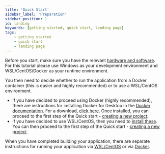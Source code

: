 ```yaml
---
title: 'Quick Start'
sidebar_label: 'Preparation'
sidebar_position: 1
id: landing
keywords: [getting started, quick start, landing page]
tags:
    - getting started
    - quick start
    - landing page
---
```


Before you start, make sure you have the relevant [hardware and software](../../../getting-started/quick-start/hardware-and-software/).
For this tutorial please use Windows as your development environment and WSL/CentOS/Docker as your runtime environment.

You then need to decide whether to run the  application from a Docker container (this is easier and highly recommended) or to use a WSL/CentOS environment. 

- If you have decided to proceed using Docker (highly recommended), there are instructions for installing Docker for Desktop in the [Docker documentation](https://docs.docker.com/docker-for-windows/). For a download, [click here](https://hub.docker.com/editions/community/docker-ce-desktop-windows/). Once installed, you can proceed to the first step of the Quick start - [creating a new project](../../../getting-started/quick-start/create-a-new-project/). 
- If you have decided to use WSL/CentOS, then you need to [install these](../../../getting-started/prerequisites/installing-wsl/). You can then proceed to the first step of the Quick start - [creating a new project](../../../getting-started/quick-start/create-a-new-project/).

When you have completed building your application, there are separate instructions for running your application via [WSL/CentOS](../../../getting-started/quick-start/run-the-application/) or via [Docker](../../../getting-started/quick-start/run-the-application-docker/). 
